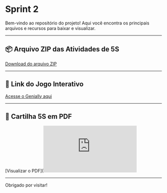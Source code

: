 # Sprint 2

Bem-vindo ao repositório do projeto! Aqui você encontra os principais arquivos e recursos para baixar e visualizar.

---

## 📦 Arquivo ZIP das Atividades de 5S

[Download do arquivo ZIP](https://github.com/GMARIANAMARITNS/etecjac/raw/refs/heads/main/Atividades%205S%20(1).zip)

---

## 🎨 Link do Jogo Interativo

[Acesse o Genially aqui](https://view.genially.com/68169d1a7306f160f7ca27f5/interactive-content-aplicando-o-5s-cooperativa) 

---

## 📄 Cartilha 5S em PDF

[Visualizar o PDF](![image](https://github.com/GMARIANAMARITNS/etecjac/blob/main/Cartilha%20Educativa%205S%20(1).pdf)


---

Obrigado por visitar!  

